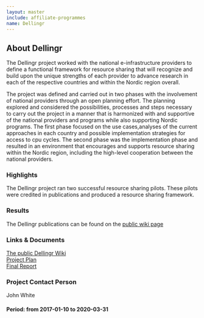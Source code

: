 ```yaml
---
layout: master
include: affiliate-programmes
name: Dellingr
---
```


## About Dellingr

The Dellingr project worked with the national e-infrastructure providers to
define a functional framework for resource sharing that will recognize and build
upon the unique strengths of each provider to advance research in each of the
respective countries and within the Nordic region overall.

The project was defined and carried out in two phases with the involvement of national providers
through an open planning effort.
The planning explored and considered the possibilities, processes and steps necessary to carry out
the project in a manner that is harmonized with and supportive of the national providers and programs
while also supporting Nordic programs.
The first phase focused on the use cases,analyses of the current approaches in each country
and possible implementation strategies for access to cpu cycles.
The second phase was the implementation phase and resulted in an environment that encourages
and supports resource sharing within the Nordic region, including the high-level cooperation
between the national providers.

### Highlights

The Dellingr project ran two successful resource sharing pilots.
These pilots were credited in publications and produced a resource sharing framework.
 
### Results

The Dellingr publications can be found on the [public wiki page](https://wiki.neic.no/wiki/Dellingr)

 
### Links & Documents
[The public Dellingr Wiki](https://wiki.neic.no/wiki/Dellingr) <br/>
[Project Plan](https://wiki.neic.no/wiki/Dellingr#Project_Plan) <br/>
[Final Report](https://wiki.neic.no/wiki/Dellingr#DO10_Final_Report)

### Project Contact Person
John White

#### Period: from 2017-01-10 to 2020-03-31
